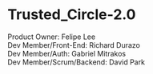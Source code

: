 # Trusted_Circle-2.0

Product Owner: Felipe Lee <br />
Dev Member/Front-End: Richard Durazo <br />
Dev Member/Auth: Gabriel Mitrakos <br />
Dev Member/Scrum/Backend: David Park <br />

